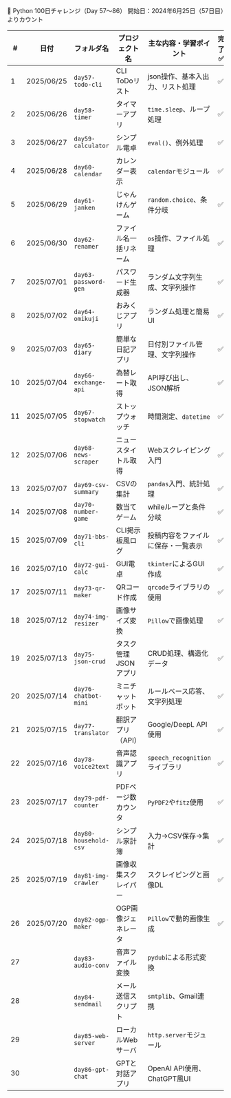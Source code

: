 📝 Python 100日チャレンジ（Day 57〜86）
開始日：2024年6月25日（57日目）よりカウント

| #  | 日付         | フォルダ名                 | プロジェクト名      | 主な内容・学習ポイント               | 完了 ✅ |
| -- | ---------- | --------------------- | ------------ | ------------------------- | ---- |
| 1  | 2025/06/25 | `day57-todo-cli`      | CLI ToDoリスト  | json操作、基本入出力、リスト処理        |   ✅  |
| 2  | 2025/06/26 | `day58-timer`         | タイマーアプリ      | `time.sleep`、ループ処理        |   ✅  |
| 3  | 2025/06/27 | `day59-calculator`    | シンプル電卓       | `eval()`、例外処理             |   ✅  |
| 4  | 2025/06/28 | `day60-calendar`      | カレンダー表示      | `calendar`モジュール           |   ✅  |
| 5  | 2025/06/29 | `day61-janken`        | じゃんけんゲーム     | `random.choice`、条件分岐      |   ✅   |
| 6  | 2025/06/30 | `day62-renamer`       | ファイル名一括リネーム  | `os`操作、ファイル処理             |   ✅  |
| 7  | 2025/07/01 | `day63-password-gen`  | パスワード生成器     | ランダム文字列生成、文字列操作           |   ✅  |
| 8  | 2025/07/02 | `day64-omikuji`       | おみくじアプリ      | ランダム処理と簡易UI               |   ✅  |
| 9  | 2025/07/03 | `day65-diary`         | 簡単な日記アプリ     | 日付別ファイル管理、文字列操作           |   ✅   |
| 10 | 2025/07/04 | `day66-exchange-api`  | 為替レート取得      | API呼び出し、JSON解析            |   ✅  |
| 11 | 2025/07/05 | `day67-stopwatch`     | ストップウォッチ     | 時間測定、`datetime`           |   ✅  |
| 12 | 2025/07/06 | `day68-news-scraper`  | ニュースタイトル取得   | Webスクレイピング入門              |   ✅  |
| 13 | 2025/07/07 | `day69-csv-summary`   | CSVの集計       | `pandas`入門、統計処理           |   ✅  |
| 14 | 2025/07/08 | `day70-number-game`   | 数当てゲーム       | whileループと条件分岐             |   ✅  |
| 15 | 2025/07/09 | `day71-bbs-cli`       | CLI掲示板風ログ    | 投稿内容をファイルに保存・一覧表示         |   ✅  |
| 16 | 2025/07/10 | `day72-gui-calc`      | GUI電卓        | `tkinter`によるGUI作成         |   ✅  |
| 17 | 2025/07/11 | `day73-qr-maker`      | QRコード作成      | `qrcode`ライブラリの使用          |   ✅  |
| 18 | 2025/07/12 | `day74-img-resizer`   | 画像サイズ変換      | `Pillow`で画像処理             |   ✅  |
| 19 | 2025/07/13 | `day75-json-crud`     | タスク管理JSONアプリ | CRUD処理、構造化データ             |   ✅  |
| 20 | 2025/07/14 | `day76-chatbot-mini`  | ミニチャットボット    | ルールベース応答、文字列処理            |   ✅  |
| 21 | 2025/07/15 | `day77-translator`    | 翻訳アプリ（API）   | Google/DeepL API使用        |   ✅  |
| 22 | 2025/07/16 | `day78-voice2text`    | 音声認識アプリ      | `speech_recognition`ライブラリ |   ✅  |
| 23 | 2025/07/17 | `day79-pdf-counter`   | PDFページ数カウンタ  | `PyPDF2`や`fitz`使用         |    ✅ |
| 24 | 2025/07/18 | `day80-household-csv` | シンプル家計簿      | 入力→CSV保存→集計               |   ✅  |
| 25 | 2025/07/19 | `day81-img-crawler`   | 画像収集スクレイパー   | スクレイピングと画像DL              |    ✅ |
| 26 | 2025/07/20 | `day82-ogp-maker`     | OGP画像ジェネレータ  | `Pillow`で動的画像生成           |    ✅ |
| 27 |            | `day83-audio-conv`    | 音声ファイル変換     | `pydub`による形式変換            |      |
| 28 |            | `day84-sendmail`      | メール送信スクリプト   | `smtplib`、Gmail連携         |      |
| 29 |            | `day85-web-server`    | ローカルWebサーバ   | `http.server`モジュール        |       |
| 30 |            | `day86-gpt-chat`      | GPTと対話アプリ    | OpenAI API使用、ChatGPT風UI   |      |
